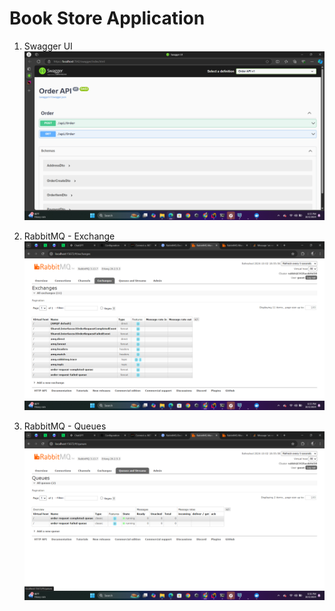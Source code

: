 # Book Store Application

1. Swagger UI
![Swagger UI](swagger.png)

2. RabbitMQ - Exchange
![RabbitMQ Exchange](exchange.png)

1. RabbitMQ - Queues
![RabbitMq Queues](queue.png)
